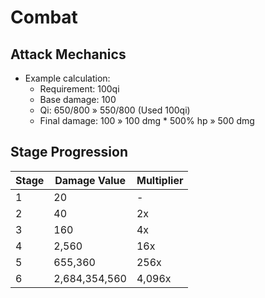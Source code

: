 # Combat

## Attack Mechanics
- Example calculation:
  - Requirement: 100qi
  - Base damage: 100
  - Qi: 650/800 » 550/800 (Used 100qi)
  - Final damage: 100 » 100 dmg * 500% hp » 500 dmg

## Stage Progression
Stage | Damage Value | Multiplier
------|--------------|------------
1 | 20 | -
2 | 40 | 2x
3 | 160 | 4x
4 | 2,560 | 16x
5 | 655,360 | 256x
6 | 2,684,354,560 | 4,096x
